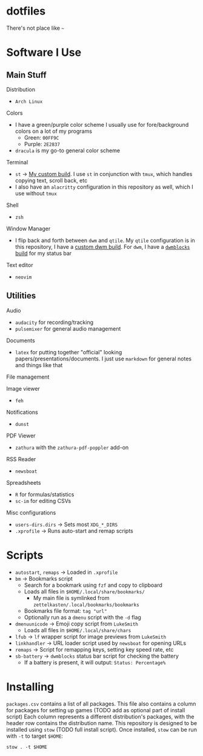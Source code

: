 dotfiles
========

There's not place like `~`

Software I Use
==============

Main Stuff
----------

Distribution
- `Arch Linux`

Colors
- I have a green/purple color scheme I usually use for fore/background colors on a lot of my programs
    - Green: `00FF9C`
    - Purple: `2E2837`
- `dracula` is my go-to general color scheme

Terminal
- `st` -> [My custom build](https://github.com/acbk2b/st.git).  I use `st` in conjunction with `tmux`, which handles copying text, scroll back, etc
- I also have an `alacritty` configuration in this repository as well, which I use without `tmux`

Shell
- `zsh`

Window Manager
- I flip back and forth between `dwm` and `qtile`.  My `qtile` configuration is in this repository, I have a [custom dwm build](https://github.com/acbk2b/dwm.git).  For `dwm`, I have a [`dwmblocks` build](https://github.com/acbk2b/dwmblocks.git) for my status bar

Text editor
- `neovim`

Utilities
---------

Audio
- `audacity` for recording/tracking
- `pulsemixer` for general audio management

Documents
- `latex` for putting together "official" looking papers/presentations/documents.  I just use `markdown` for general notes and things like that

File management

Image viewer
- `feh`

Notifications
- `dunst`

PDF Viewer
- `zathura` with the `zathura-pdf-poppler` add-on

RSS Reader
- `newsboat`

Spreadsheets
- `R` for formulas/statistics
- `sc-im` for editing CSVs

Misc configurations 
- `users-dirs.dirs` -> Sets most `XDG_*_DIRS`
- `.xprofile` -> Runs auto-start and remap scripts

Scripts
=======

- `autostart`, `remaps` -> Loaded in `.xprofile`
- `bm` -> Bookmarks script
    - Search for a bookmark using `fzf` and copy to clipboard
    - Loads all files in `$HOME/.local/share/bookmarks/`
        - My main file is symlinked from `zettelkasten/.local/bookmarks/bookmarks`
    - Bookmarks file format: `tag "url"`
    - Optionally run as a `dmenu` script with the `-d` flag
- `dmenuunicode` -> Emoji copy script from `LukeSmith`
    - Loads all files in `$HOME/.local/share/chars`
- `lfub` -> `lf` wrapper script for image previews from `LukeSmith`
- `linkhandler` -> URL loader script used by `newsboat` for opening URLs
- `remaps` -> Script for remapping keys, setting key speed rate, etc
- `sb-battery` -> `dwmblocks` status bar script for checking the battery
    - If a battery is present, it will output: `Status: Percentage%`

Installing
==========

`packages.csv` contains a list of all packages.
This file also contains a column for packages for setting up games (TODO add as optional part of install script)
Each column represents a different distribution's packages, with the header row contains the distribution name.
This repository is designed to be installed using `stow` (TODO full install script).
Once installed, `stow` can be run with `-t` to target `$HOME`:

```
stow . -t $HOME
```

